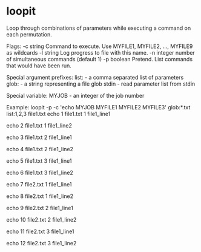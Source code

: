 # loopit
Loop through combinations of parameters while executing a command on each permutation.

Flags:
  -c string
        Command to execute. Use MYFILE1, MYFILE2, ..., MYFILE9 as wildcards
  -l string
        Log progress to file with this name.
  -n integer
        number of simultaneous commands (default 1)
  -p  boolean
        Pretend. List commands that would have been run.

Special argument prefixes:
list: - a comma separated list of parameters
glob: - a string representing a file glob
stdin - read parameter list from stdin

Special variable:
MYJOB - an integer of the job number

Example:
loopit -p -c 'echo MYJOB MYFILE1 MYFILE2 MYFILE3' glob:*.txt list:1,2,3 file1.txt
echo 1 file1.txt 1 file1_line1

echo 2 file1.txt 1 file1_line2

echo 3 file1.txt 2 file1_line1

echo 4 file1.txt 2 file1_line2

echo 5 file1.txt 3 file1_line1

echo 6 file1.txt 3 file1_line2

echo 7 file2.txt 1 file1_line1

echo 8 file2.txt 1 file1_line2

echo 9 file2.txt 2 file1_line1

echo 10 file2.txt 2 file1_line2

echo 11 file2.txt 3 file1_line1

echo 12 file2.txt 3 file1_line2
